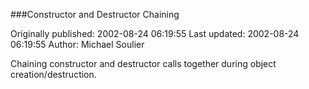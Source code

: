 ###Constructor and Destructor Chaining

Originally published: 2002-08-24 06:19:55
Last updated: 2002-08-24 06:19:55
Author: Michael Soulier

Chaining constructor and destructor calls together during object creation/destruction.